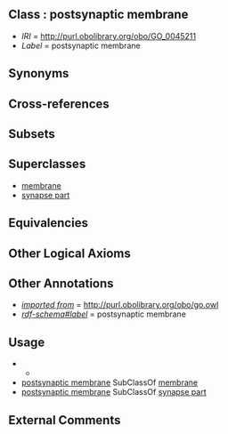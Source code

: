 
## Class : postsynaptic membrane

 * *IRI* = http://purl.obolibrary.org/obo/GO_0045211
 * *Label* = postsynaptic membrane

## Synonyms


## Cross-references


## Subsets


## Superclasses

 * [membrane](../../GO/20/GO_0016020.md)
 * [synapse part](../../GO/56/GO_0044456.md)

## Equivalencies


## Other Logical Axioms


## Other Annotations

 * *[imported from](../../IAO/12/IAO_0000412.md)* = http://purl.obolibrary.org/obo/go.owl
 * *[rdf-schema#label](../../el/rdf-schema#label.md)* = postsynaptic membrane

## Usage

 * -
 * [postsynaptic membrane](../../GO/11/GO_0045211.md) SubClassOf [membrane](../../GO/20/GO_0016020.md)
 * [postsynaptic membrane](../../GO/11/GO_0045211.md) SubClassOf [synapse part](../../GO/56/GO_0044456.md)

## External Comments

